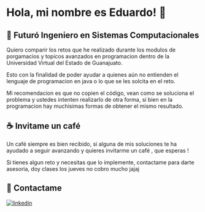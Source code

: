 # Hola, mi nombre es Eduardo! 👋
## 🚀 Futuró Ingeniero en Sistemas Computacionales
Quiero comparir los retos que he realizado durante los modulos de porgamacios y topicos avanzados en programacion dentro de la Universidad Virtual del Estado de Guanajuato.

Esto con la finalidad de poder ayudar a quienes aún no entienden el lenguaje de programacion en java o lo que se les solcita en el reto.

Mi recomendacion es que no copien el código, vean como se soluciona el problema y ustedes intenten realizarlo de otra forma, si bien en la programacion hay muchisimas formas de obtener el mismo resultado.

## ☕ Invitame un café

Un café siempre es bien recibido, si alguna de mis soluciones te ha ayudado a seguir avanzando y quieres invitarme un café , que esperas !

Si tienes algun reto y necesitas que lo implemente, contactame para darte asesoria, doy clases los jueves no cobro mucho jajaj


## 🔗 Contactame

[![linkedin](https://img.shields.io/badge/linkedin-0A66C2?style=for-the-badge&logo=linkedin&logoColor=white)](https://www.linkedin.com/in/edwardhdezg/)
